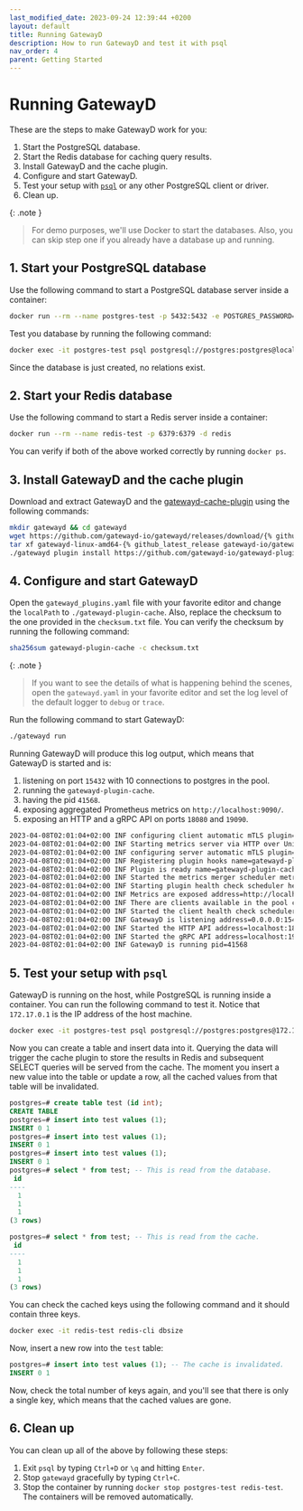```yaml
---
last_modified_date: 2023-09-24 12:39:44 +0200
layout: default
title: Running GatewayD
description: How to run GatewayD and test it with psql
nav_order: 4
parent: Getting Started
---
```


# Running GatewayD

These are the steps to make GatewayD work for you:

1. Start the PostgreSQL database.
2. Start the Redis database for caching query results.
3. Install GatewayD and the cache plugin.
4. Configure and start GatewayD.
5. Test your setup with [`psql`](https://www.postgresql.org/docs/current/app-psql.html) or any other PostgreSQL client or driver.
6. Clean up.

{: .note }
> For demo purposes, we'll use Docker to start the databases. Also, you can skip step one if you already have a database up and running.

## 1. Start your PostgreSQL database

Use the following command to start a PostgreSQL database server inside a container:

```bash
docker run --rm --name postgres-test -p 5432:5432 -e POSTGRES_PASSWORD=postgres -d postgres
```

Test you database by running the following command:

```bash
docker exec -it postgres-test psql postgresql://postgres:postgres@localhost:5432/postgres -c "\d"
```

Since the database is just created, no relations exist.

## 2. Start your Redis database

Use the following command to start a Redis server inside a container:

```bash
docker run --rm --name redis-test -p 6379:6379 -d redis
```

You can verify if both of the above worked correctly by running `docker ps`.

## 3. Install GatewayD and the cache plugin

Download and extract GatewayD and the [gatewayd-cache-plugin](/plugins/gatewayd-plugin-cache) using the following commands:

```bash
mkdir gatewayd && cd gatewayd
wget https://github.com/gatewayd-io/gatewayd/releases/download/{% github_latest_release gatewayd-io/gatewayd %}/gatewayd-linux-amd64-{% github_latest_release gatewayd-io/gatewayd %}.tar.gz
tar xf gatewayd-linux-amd64-{% github_latest_release gatewayd-io/gatewayd %}.tar.gz
./gatewayd plugin install https://github.com/gatewayd-io/gatewayd-plugin-cache@{% github_latest_release gatewayd-io/gatewayd-plugin-cache %}
```

## 4. Configure and start GatewayD

Open the `gatewayd_plugins.yaml` file with your favorite editor and change the `localPath` to `./gatewayd-plugin-cache`. Also, replace the checksum to the one provided in the `checksum.txt` file. You can verify the checksum by running the following command:

```bash
sha256sum gatewayd-plugin-cache -c checksum.txt
```

{: .note }
> If you want to see the details of what is happening behind the scenes, open the `gatewayd.yaml` in your favorite editor and set the log level of the default logger to `debug` or `trace`.

Run the following command to start GatewayD:

```bash
./gatewayd run
```

Running GatewayD will produce this log output, which means that GatewayD is started and is:

1. listening on port `15432` with 10 connections to postgres in the pool.
2. running the `gatewayd-plugin-cache`.
3. having the pid `41568`.
4. exposing aggregated Prometheus metrics on `http://localhost:9090/`.
5. exposing an HTTP and a gRPC API on ports `18080` and `19090`.

```bash
2023-04-08T02:01:04+02:00 INF configuring client automatic mTLS plugin=gatewayd-plugin-cache
2023-04-08T02:01:04+02:00 INF Starting metrics server via HTTP over Unix domain socket endpoint=/metrics plugin=gatewayd-plugin-cache timestamp=2023-04-08T02:01:04.242+0200 unixDomainSocket=/tmp/gatewayd-plugin-cache.sock
2023-04-08T02:01:04+02:00 INF configuring server automatic mTLS plugin=gatewayd-plugin-cache timestamp=2023-04-08T02:01:04.243+0200
2023-04-08T02:01:04+02:00 INF Registering plugin hooks name=gatewayd-plugin-cache
2023-04-08T02:01:04+02:00 INF Plugin is ready name=gatewayd-plugin-cache
2023-04-08T02:01:04+02:00 INF Started the metrics merger scheduler metricsMergerPeriod=5s startDelay=1680912069
2023-04-08T02:01:04+02:00 INF Starting plugin health check scheduler healthCheckPeriod=5s
2023-04-08T02:01:04+02:00 INF Metrics are exposed address=http://localhost:9090/metrics
2023-04-08T02:01:04+02:00 INF There are clients available in the pool count=10 name=default
2023-04-08T02:01:04+02:00 INF Started the client health check scheduler healthCheckPeriod=1m0s startDelay=2023-04-08T02:02:04+02:00
2023-04-08T02:01:04+02:00 INF GatewayD is listening address=0.0.0.0:15432
2023-04-08T02:01:04+02:00 INF Started the HTTP API address=localhost:18080
2023-04-08T02:01:04+02:00 INF Started the gRPC API address=localhost:19090 network=tcp
2023-04-08T02:01:04+02:00 INF GatewayD is running pid=41568
```

## 5. Test your setup with `psql`

GatewayD is running on the host, while PostgreSQL is running inside a container. You can run the following command to test it. Notice that `172.17.0.1` is the IP address of the host machine.

```bash
docker exec -it postgres-test psql postgresql://postgres:postgres@172.17.0.1:15432/postgres
```

Now you can create a table and insert data into it. Querying the data will trigger the cache plugin to store the results in Redis and subsequent SELECT queries will be served from the cache. The moment you insert a new value into the table or update a row, all the cached values from that table will be invalidated.

```sql
postgres=# create table test (id int);
CREATE TABLE
postgres=# insert into test values (1);
INSERT 0 1
postgres=# insert into test values (1);
INSERT 0 1
postgres=# insert into test values (1);
INSERT 0 1
postgres=# select * from test; -- This is read from the database.
 id
----
  1
  1
  1
(3 rows)

postgres=# select * from test; -- This is read from the cache.
 id
----
  1
  1
  1
(3 rows)
```

You can check the cached keys using the following command and it should contain three keys.

```bash
docker exec -it redis-test redis-cli dbsize
```

Now, insert a new row into the `test` table:

```sql
postgres=# insert into test values (1); -- The cache is invalidated.
INSERT 0 1
```

Now, check the total number of keys again, and you'll see that there is only a single key, which means that the cached values are gone.

## 6. Clean up

You can clean up all of the above by following these steps:

1. Exit `psql` by typing `Ctrl+D` or `\q` and hitting `Enter`.
2. Stop `gatewayd` gracefully by typing `Ctrl+C`.
3. Stop the container by running `docker stop postgres-test redis-test`. The containers will be removed automatically.
